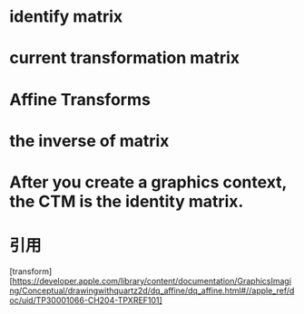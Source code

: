 

# identify matrix

# current transformation matrix

# Affine Transforms

# the inverse of matrix 

# After you create a graphics context, the CTM is the identity matrix.


# 引用


[transform][https://developer.apple.com/library/content/documentation/GraphicsImaging/Conceptual/drawingwithquartz2d/dq_affine/dq_affine.html#//apple_ref/doc/uid/TP30001066-CH204-TPXREF101]